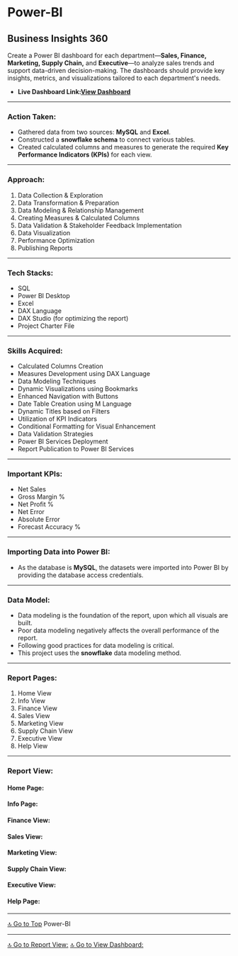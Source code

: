 # Power-BI
## Business Insights 360
 Create a Power BI dashboard for each department—**Sales, Finance, Marketing, Supply Chain,** and **Executive**—to analyze sales trends and support data-driven decision-making. The dashboards should provide key insights, metrics, and visualizations tailored to each department's needs.
- **Live Dashboard Link:[View Dashboard](https://app.powerbi.com/view?r=eyJrIjoiNzkzMTYyYjgtM2I0Ni00YTg2LThmZjktYzU2YzlmNTU2MzgwIiwidCI6ImM2ZTU0OWIzLTVmNDUtNDAzMi1hYWU5LWQ0MjQ0ZGM1YjJjNCJ9)**
________________________________________
### Action Taken:
- Gathered data from two sources: **MySQL** and **Excel**.
- Constructed a **snowflake schema** to connect various tables.
- Created calculated columns and measures to generate the required **Key Performance Indicators (KPIs)** for each view.
________________________________________
### Approach:
1.	Data Collection & Exploration
2.	Data Transformation & Preparation
3.	Data Modeling & Relationship Management
4.	Creating Measures & Calculated Columns
5.	Data Validation & Stakeholder Feedback Implementation
6.	Data Visualization
7.	Performance Optimization
8.	Publishing Reports
________________________________________
### Tech Stacks:
* SQL
*	Power BI Desktop
*	Excel
*	DAX Language
* DAX Studio (for optimizing the report)
* Project Charter File
________________________________________
### Skills Acquired:
*	Calculated Columns Creation
*	Measures Development using DAX Language
*	Data Modeling Techniques
*	Dynamic Visualizations using Bookmarks
*	Enhanced Navigation with Buttons
*	Date Table Creation using M Language
*	Dynamic Titles based on Filters
*	Utilization of KPI Indicators
*	Conditional Formatting for Visual Enhancement
*	Data Validation Strategies
*	Power BI Services Deployment
*	Report Publication to Power BI Services
________________________________________
### Important KPIs:
*	Net Sales
*	Gross Margin %
*	Net Profit %
*	Net Error
*	Absolute Error
*	Forecast Accuracy %
________________________________________
### Importing Data into Power BI:
*	As the database is **MySQL**, the datasets were imported into Power BI by providing the database access credentials.
________________________________________
### Data Model:
*	Data modeling is the foundation of the report, upon which all visuals are built.
*	Poor data modeling negatively affects the overall performance of the report.
*	Following good practices for data modeling is critical.
*	This project uses the **snowflake** data modeling method.
________________________________________
### Report Pages:
1.	Home View
2.	Info View
3.	Finance View
4.	Sales View
5.	Marketing View
6.	Supply Chain View
7.	Executive View
8.	Help View
________________________________________
### Report View:
#### Home Page:
#### Info Page:
#### Finance View:
#### Sales View:
#### Marketing View:
#### Supply Chain View:
#### Executive View:
#### Help Page:
 ________________________________________
[🔝 Go to Top](#Power-BI)
          Power-BI<a name="Power-BI"></a> 
________________________________________
[🔝 Go to Report View:]()
          <a name=""></a> 
[🔝 Go to View Dashboard:]()
          <a name=""></a> 

